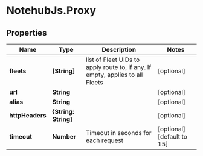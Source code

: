 # NotehubJs.Proxy

## Properties

| Name            | Type                 | Description                                                                   | Notes                      |
| --------------- | -------------------- | ----------------------------------------------------------------------------- | -------------------------- |
| **fleets**      | **[String]**         | list of Fleet UIDs to apply route to, if any. If empty, applies to all Fleets | [optional]                 |
| **url**         | **String**           |                                                                               | [optional]                 |
| **alias**       | **String**           |                                                                               | [optional]                 |
| **httpHeaders** | **{String: String}** |                                                                               | [optional]                 |
| **timeout**     | **Number**           | Timeout in seconds for each request                                           | [optional] [default to 15] |
